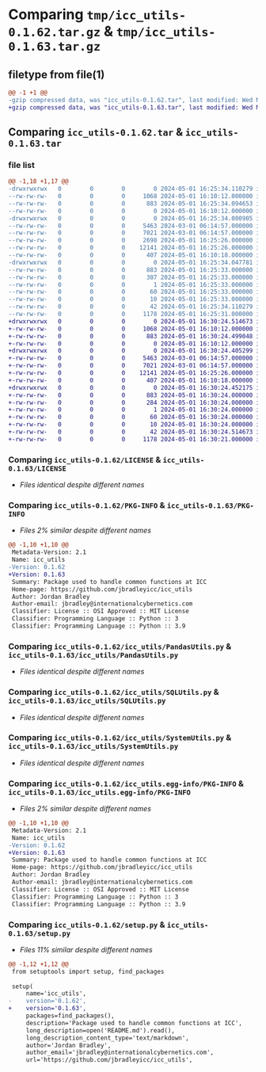# Comparing `tmp/icc_utils-0.1.62.tar.gz` & `tmp/icc_utils-0.1.63.tar.gz`

## filetype from file(1)

```diff
@@ -1 +1 @@
-gzip compressed data, was "icc_utils-0.1.62.tar", last modified: Wed May  1 16:25:34 2024, max compression
+gzip compressed data, was "icc_utils-0.1.63.tar", last modified: Wed May  1 16:30:24 2024, max compression
```

## Comparing `icc_utils-0.1.62.tar` & `icc_utils-0.1.63.tar`

### file list

```diff
@@ -1,18 +1,17 @@
-drwxrwxrwx   0        0        0        0 2024-05-01 16:25:34.110279 icc_utils-0.1.62/
--rw-rw-rw-   0        0        0     1068 2024-05-01 16:10:12.000000 icc_utils-0.1.62/LICENSE
--rw-rw-rw-   0        0        0      883 2024-05-01 16:25:34.094653 icc_utils-0.1.62/PKG-INFO
--rw-rw-rw-   0        0        0        0 2024-05-01 16:10:12.000000 icc_utils-0.1.62/README.md
-drwxrwxrwx   0        0        0        0 2024-05-01 16:25:34.000905 icc_utils-0.1.62/icc_utils/
--rw-rw-rw-   0        0        0     5463 2024-03-01 06:14:57.000000 icc_utils-0.1.62/icc_utils/PandasUtils.py
--rw-rw-rw-   0        0        0     7021 2024-03-01 06:14:57.000000 icc_utils-0.1.62/icc_utils/SQLUtils.py
--rw-rw-rw-   0        0        0     2698 2024-05-01 16:25:26.000000 icc_utils-0.1.62/icc_utils/Scheduler.py
--rw-rw-rw-   0        0        0    12141 2024-05-01 16:25:26.000000 icc_utils-0.1.62/icc_utils/SystemUtils.py
--rw-rw-rw-   0        0        0      407 2024-05-01 16:10:18.000000 icc_utils-0.1.62/icc_utils/__init__.py
-drwxrwxrwx   0        0        0        0 2024-05-01 16:25:34.047781 icc_utils-0.1.62/icc_utils.egg-info/
--rw-rw-rw-   0        0        0      883 2024-05-01 16:25:33.000000 icc_utils-0.1.62/icc_utils.egg-info/PKG-INFO
--rw-rw-rw-   0        0        0      307 2024-05-01 16:25:33.000000 icc_utils-0.1.62/icc_utils.egg-info/SOURCES.txt
--rw-rw-rw-   0        0        0        1 2024-05-01 16:25:33.000000 icc_utils-0.1.62/icc_utils.egg-info/dependency_links.txt
--rw-rw-rw-   0        0        0       60 2024-05-01 16:25:33.000000 icc_utils-0.1.62/icc_utils.egg-info/requires.txt
--rw-rw-rw-   0        0        0       10 2024-05-01 16:25:33.000000 icc_utils-0.1.62/icc_utils.egg-info/top_level.txt
--rw-rw-rw-   0        0        0       42 2024-05-01 16:25:34.110279 icc_utils-0.1.62/setup.cfg
--rw-rw-rw-   0        0        0     1178 2024-05-01 16:25:31.000000 icc_utils-0.1.62/setup.py
+drwxrwxrwx   0        0        0        0 2024-05-01 16:30:24.514673 icc_utils-0.1.63/
+-rw-rw-rw-   0        0        0     1068 2024-05-01 16:10:12.000000 icc_utils-0.1.63/LICENSE
+-rw-rw-rw-   0        0        0      883 2024-05-01 16:30:24.499048 icc_utils-0.1.63/PKG-INFO
+-rw-rw-rw-   0        0        0        0 2024-05-01 16:10:12.000000 icc_utils-0.1.63/README.md
+drwxrwxrwx   0        0        0        0 2024-05-01 16:30:24.405299 icc_utils-0.1.63/icc_utils/
+-rw-rw-rw-   0        0        0     5463 2024-03-01 06:14:57.000000 icc_utils-0.1.63/icc_utils/PandasUtils.py
+-rw-rw-rw-   0        0        0     7021 2024-03-01 06:14:57.000000 icc_utils-0.1.63/icc_utils/SQLUtils.py
+-rw-rw-rw-   0        0        0    12141 2024-05-01 16:25:26.000000 icc_utils-0.1.63/icc_utils/SystemUtils.py
+-rw-rw-rw-   0        0        0      407 2024-05-01 16:10:18.000000 icc_utils-0.1.63/icc_utils/__init__.py
+drwxrwxrwx   0        0        0        0 2024-05-01 16:30:24.452175 icc_utils-0.1.63/icc_utils.egg-info/
+-rw-rw-rw-   0        0        0      883 2024-05-01 16:30:24.000000 icc_utils-0.1.63/icc_utils.egg-info/PKG-INFO
+-rw-rw-rw-   0        0        0      284 2024-05-01 16:30:24.000000 icc_utils-0.1.63/icc_utils.egg-info/SOURCES.txt
+-rw-rw-rw-   0        0        0        1 2024-05-01 16:30:24.000000 icc_utils-0.1.63/icc_utils.egg-info/dependency_links.txt
+-rw-rw-rw-   0        0        0       60 2024-05-01 16:30:24.000000 icc_utils-0.1.63/icc_utils.egg-info/requires.txt
+-rw-rw-rw-   0        0        0       10 2024-05-01 16:30:24.000000 icc_utils-0.1.63/icc_utils.egg-info/top_level.txt
+-rw-rw-rw-   0        0        0       42 2024-05-01 16:30:24.514673 icc_utils-0.1.63/setup.cfg
+-rw-rw-rw-   0        0        0     1178 2024-05-01 16:30:21.000000 icc_utils-0.1.63/setup.py
```

### Comparing `icc_utils-0.1.62/LICENSE` & `icc_utils-0.1.63/LICENSE`

 * *Files identical despite different names*

### Comparing `icc_utils-0.1.62/PKG-INFO` & `icc_utils-0.1.63/PKG-INFO`

 * *Files 2% similar despite different names*

```diff
@@ -1,10 +1,10 @@
 Metadata-Version: 2.1
 Name: icc_utils
-Version: 0.1.62
+Version: 0.1.63
 Summary: Package used to handle common functions at ICC
 Home-page: https://github.com/jbradleyicc/icc_utils
 Author: Jordan Bradley
 Author-email: jbradley@internationalcybernetics.com
 Classifier: License :: OSI Approved :: MIT License
 Classifier: Programming Language :: Python :: 3
 Classifier: Programming Language :: Python :: 3.9
```

### Comparing `icc_utils-0.1.62/icc_utils/PandasUtils.py` & `icc_utils-0.1.63/icc_utils/PandasUtils.py`

 * *Files identical despite different names*

### Comparing `icc_utils-0.1.62/icc_utils/SQLUtils.py` & `icc_utils-0.1.63/icc_utils/SQLUtils.py`

 * *Files identical despite different names*

### Comparing `icc_utils-0.1.62/icc_utils/SystemUtils.py` & `icc_utils-0.1.63/icc_utils/SystemUtils.py`

 * *Files identical despite different names*

### Comparing `icc_utils-0.1.62/icc_utils.egg-info/PKG-INFO` & `icc_utils-0.1.63/icc_utils.egg-info/PKG-INFO`

 * *Files 2% similar despite different names*

```diff
@@ -1,10 +1,10 @@
 Metadata-Version: 2.1
 Name: icc_utils
-Version: 0.1.62
+Version: 0.1.63
 Summary: Package used to handle common functions at ICC
 Home-page: https://github.com/jbradleyicc/icc_utils
 Author: Jordan Bradley
 Author-email: jbradley@internationalcybernetics.com
 Classifier: License :: OSI Approved :: MIT License
 Classifier: Programming Language :: Python :: 3
 Classifier: Programming Language :: Python :: 3.9
```

### Comparing `icc_utils-0.1.62/setup.py` & `icc_utils-0.1.63/setup.py`

 * *Files 11% similar despite different names*

```diff
@@ -1,12 +1,12 @@
 from setuptools import setup, find_packages
 
 setup(
     name='icc_utils',
-    version='0.1.62',
+    version='0.1.63',
     packages=find_packages(),
     description='Package used to handle common functions at ICC',
     long_description=open('README.md').read(),
     long_description_content_type='text/markdown',
     author='Jordan Bradley',
     author_email='jbradley@internationalcybernetics.com',
     url='https://github.com/jbradleyicc/icc_utils',
```

